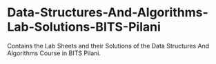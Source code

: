 Data-Structures-And-Algorithms-Lab-Solutions-BITS-Pilani
========================================================

Contains the Lab Sheets and their Solutions of the Data Structures And Algorithms Course in BITS Pilani.
